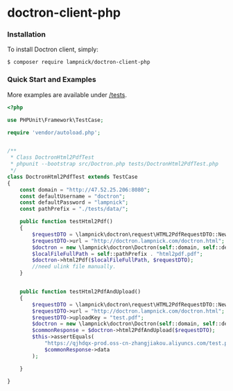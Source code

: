 # doctron-client-php
### Installation

To install Doctron client, simply:

    $ composer require lampnick/doctron-client-php


### Quick Start and Examples
More examples are available under [/tests](https://github.com/lampnick/doctron-client-php/tree/main/tests).
```php
<?php

use PHPUnit\Framework\TestCase;

require 'vendor/autoload.php';


/**
 * Class DoctronHtml2PdfTest
 * phpunit --bootstrap src/Doctron.php tests/DoctronHtml2PdfTest.php
 */
class DoctronHtml2PdfTest extends TestCase
{
    const domain = "http://47.52.25.206:8080";
    const defaultUsername = "doctron";
    const defaultPassword = "lampnick";
    const pathPrefix = "./tests/data/";

    public function testHtml2Pdf()
    {
        $requestDTO = \lampnick\doctron\request\HTML2PdfRequestDTO::NewDefaultHTML2PdfRequestDTO();
        $requestDTO->url = "http://doctron.lampnick.com/doctron.html";
        $doctron = new \lampnick\doctron\Doctron(self::domain, self::defaultUsername, self::defaultPassword);
        $localFileFullPath = self::pathPrefix . "html2pdf.pdf";
        $doctron->html2Pdf($localFileFullPath, $requestDTO);
        //need ulink file manually.
    }


    public function testHtml2PdfAndUpload()
    {
        $requestDTO = \lampnick\doctron\request\HTML2PdfRequestDTO::NewDefaultHTML2PdfRequestDTO();
        $requestDTO->url = "http://doctron.lampnick.com/doctron.html";
        $requestDTO->uploadKey = "test.pdf";
        $doctron = new \lampnick\doctron\Doctron(self::domain, self::defaultUsername, self::defaultPassword);
        $commonResponse = $doctron->html2PdfAndUpload($requestDTO);
        $this->assertEquals(
            "https://qjhdqx-prod.oss-cn-zhangjiakou.aliyuncs.com/test.pdf",
            $commonResponse->data
        );

    }

}
```
